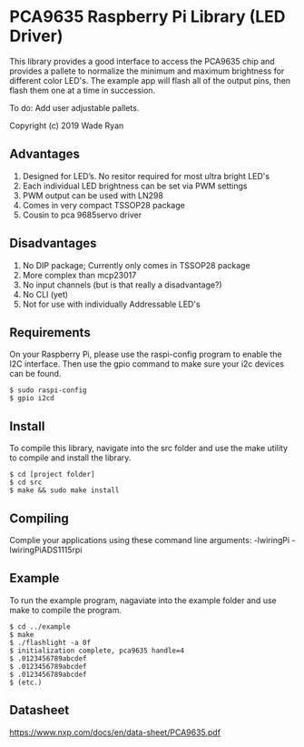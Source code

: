 # PCA9635 Raspberry Pi Library (LED Driver)
This library provides a good interface to access the PCA9635 chip and provides a pallete to normalize the 
minimum and maximum brightness for different color LED's.  The example app will flash all of the output pins, 
then flash them one at a time in succession.  

To do:  Add user adjustable pallets. 

Copyright (c) 2019 Wade Ryan

## Advantages

1) Designed for LED’s.  No resitor required for most ultra bright LED's
2) Each individual LED brightness can be set via PWM settings
3) PWM output can be used with LN298
4) Comes in very compact TSSOP28 package
5) Cousin to pca 9685servo driver

## Disadvantages

1) No DIP package; Currently only comes in TSSOP28 package
2) More complex than mcp23017
3) No input channels (but is that really a disadvantage?)
3) No CLI (yet)
4) Not for use with individually Addressable LED's

## Requirements
On your Raspberry Pi, please use the raspi-config program to enable the I2C interface.
Then use the gpio command to make sure your i2c devices can be found.  

    $ sudo raspi-config
    $ gpio i2cd


## Install
To compile this library, navigate into the src folder and use the make utility to compile 
and install the library.

    $ cd [project folder]
    $ cd src
    $ make && sudo make install


## Compiling


Complie your applications using these command line arguments: -lwiringPi -lwiringPiADS1115rpi


## Example
To run the example program, nagaviate into the example folder and use make to compile the program. 

    $ cd ../example
    $ make 
    $ ./flashlight -a 0f
    $ initialization complete, pca9635 handle=4
    $ .0123456789abcdef
    $ .0123456789abcdef
    $ .0123456789abcdef
    $ (etc.)

## Datasheet

https://www.nxp.com/docs/en/data-sheet/PCA9635.pdf
